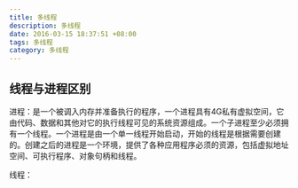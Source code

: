 ```yaml
---
title: 多线程
description: 多线程
date: 2016-03-15 18:37:51 +08:00
tags: 多线程
category: 多线程
---
```


## 线程与进程区别

进程：是一个被调入内存并准备执行的程序，一个进程具有4G私有虚拟空间，它由代码、数据和其他对它的执行线程可见的系统资源组成。一个子进程至少必须拥有一个线程。一个进程是由一个单一线程开始启动，开始的线程是根据需要创建的。创建之后的进程是一个环境，提供了各种应用程序必须的资源，包括虚拟地址空间、可执行程序、对象句柄和线程。

线程：
